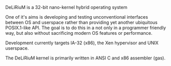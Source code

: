 DeLiRiuM is a 32-bit nano-kernel hybrid operating system

One of it's aims is developing and testing unconventional interfaces between OS and userspace rather than providing yet another ubiquitous POSIX.1-like API. The goal is to do this in a not only in a programmer friendly way, but also without sacrificing modern OS features or performance.

Development currently targets IA-32 (x86), the Xen hypervisor and UNIX userspace.

The DeLiRiuM kernel is primarily written in ANSI C and x86 assembler (gas).